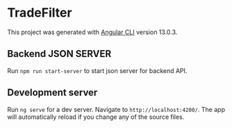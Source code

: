 # TradeFilter

This project was generated with [Angular CLI](https://github.com/angular/angular-cli) version 13.0.3.

## Backend JSON SERVER

Run `npm run start-server` to start json server for backend API.

## Development server

Run `ng serve` for a dev server. Navigate to `http://localhost:4200/`. The app will automatically reload if you change any of the source files.
